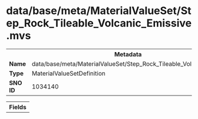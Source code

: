 <h1>data/base/meta/MaterialValueSet/Step_Rock_Tileable_Volcanic_Emissive.mvs</h1><table><tr><th colspan="100%">Metadata</th></tr><tr><td><b>Name</b></td><td>data/base/meta/MaterialValueSet/Step_Rock_Tileable_Volcanic_Emissive.mvs</td></tr><tr><td><b>Type</b></td><td>MaterialValueSetDefinition</td></tr><tr><td><b>SNO ID</b></td><td>1034140</td></tr></table>

<table><tr><th colspan="100%">Fields</th></tr></table>

